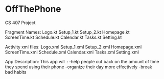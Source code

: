 # OffThePhone
CS 407 Project 

Fragment Names:
Logo.kt
Setup_1.kt
Setup_2.kt
Homepage.kt 
ScreenTime.kt
Schedule.kt
Calendar.kt
Tasks.kt
Setting.kt

Activity xml files:
Logo.xml
Setup_1.xml
Setup_2.xml
Homepage.xml
ScreenTime.xml
Schedule.xml
Calendar.xml
Tasks.xml
Setting.xml
    
App Description: This app will :
-help people cut back on the amount of time they spend using their phone
-organize their day more effectively
-break bad habits


